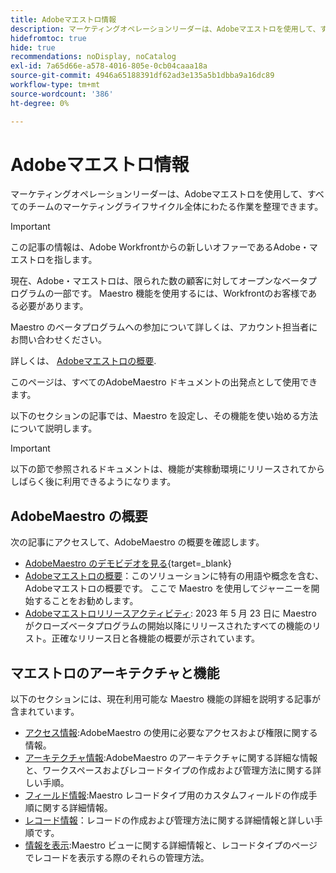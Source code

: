 ```yaml
---
title: Adobeマエストロ情報
description: マーケティングオペレーションリーダーは、Adobeマエストロを使用して、すべてのチームのマーケティングライフサイクル全体にわたる作業を整理できます。 この節の記事では、Maestro の設定方法と、キャンペーン管理操作の一環として Maestro の機能を使用する方法について説明します。
hidefromtoc: true
hide: true
recommendations: noDisplay, noCatalog
exl-id: 7a65d66e-a578-4016-805e-0cb04caaa18a
source-git-commit: 4946a65188391df62ad3e135a5b1dbba9a16dc89
workflow-type: tm+mt
source-wordcount: '386'
ht-degree: 0%

---
```


# Adobeマエストロ情報

<!--
title: Adobe Maestro 
description: As a marketing operations leader, you can use Adobe Maestro to organize work across the marketing lifecycle for all your teams. The articles in this section describe how you can configure Maestro and how you can start using its capabilities as part of your campaign management operations. 
hidefromtoc: yes
author: Alina
feature: Work Management
role: User, Admin
hide: yes
-->

<!--udpate the metadata with real information when making this avilable in TOC and in the left nav-->

<!--remove the video at open beta or before-->

マーケティングオペレーションリーダーは、Adobeマエストロを使用して、すべてのチームのマーケティングライフサイクル全体にわたる作業を整理できます。

>[!IMPORTANT]
>
>この記事の情報は、Adobe Workfrontからの新しいオファーであるAdobe・マエストロを指します。
>
>現在、Adobe・マエストロは、限られた数の顧客に対してオープンなベータプログラムの一部です。 Maestro 機能を使用するには、Workfrontのお客様である必要があります。
>
>Maestro のベータプログラムへの参加について詳しくは、アカウント担当者にお問い合わせください。
>
>詳しくは、 [Adobeマエストロの概要](../maestro/maestro-overview.md).

このページは、すべてのAdobeMaestro ドキュメントの出発点として使用できます。

以下のセクションの記事では、Maestro を設定し、その機能を使い始める方法について説明します。

>[!IMPORTANT]
>
>以下の節で参照されるドキュメントは、機能が実稼動環境にリリースされてからしばらく後に利用できるようになります。

## AdobeMaestro の概要

次の記事にアクセスして、AdobeMaestro の概要を確認します。

<!--update the video when we have something better, especially after Open Beta - remove it-->

* [AdobeMaestro のデモビデオを見る](https://video.tv.adobe.com/v/3424253/){target=_blank}
* [Adobeマエストロの概要](maestro-overview.md)：このソリューションに特有の用語や概念を含む、Adobeマエストロの概要です。 ここで Maestro を使用してジャーニーを開始することをお勧めします。
* [Adobeマエストロリリースアクティビティ](../maestro/release-activity.md): 2023 年 5 月 23 日に Maestro がクローズベータプログラムの開始以降にリリースされたすべての機能のリスト。正確なリリース日と各機能の概要が示されています。

## マエストロのアーキテクチャと機能

以下のセクションには、現在利用可能な Maestro 機能の詳細を説明する記事が含まれています。

* [アクセス情報](../maestro/access/access-information.md):AdobeMaestro の使用に必要なアクセスおよび権限に関する情報。
* [アーキテクチャ情報](../maestro/architecture/architecture-information.md):AdobeMaestro のアーキテクチャに関する詳細な情報と、ワークスペースおよびレコードタイプの作成および管理方法に関する詳しい手順。
* [フィールド情報](../maestro/fields/fields-information.md):Maestro レコードタイプ用のカスタムフィールドの作成手順に関する詳細情報。
* [レコード情報](../maestro/records/records-information.md)：レコードの作成および管理方法に関する詳細情報と詳しい手順です。
* [情報を表示](../maestro/views/views-information.md):Maestro ビューに関する詳細情報と、レコードタイプのページでレコードを表示する際のそれらの管理方法。
